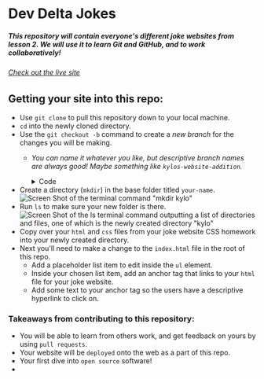 # Dev Delta Jokes

##### This repository will contain everyone's different joke websites from lesson 2. We will use it to learn Git and GitHub, and to work collaboratively!

###### [Check out the live site](https://developer-delta.github.io/dev-delta-jokes/)

## Getting your site into this repo:
* Use `git clone` to pull this repository down to your local machine.
* `cd` into the newly cloned directory.
* Use the `git checkout -b` command to create a _new branch_ for the changes you will be making. 
  * _You can name it whatever you like, but descriptive branch names are always good! Maybe something like `kylos-website-addition`._
    <details>
    <summary>Code</summary>

      ```shell
      # the -b flag stands for "branch", as in you are creating a new branch with this name
      git checkout -b kylos-website-addition
      ```
    </details>
* Create a directory (`mkdir`) in the base folder titled `your-name`.
  ![Screen Shot of the terminal command "mkdir kylo"](https://i.imgur.com/pyyRgIE.png)
* Run `ls` to make sure your new folder is there.
  ![Screen Shot of the ls terminal command outputting a list of directories and files, one of which is the newly created directory "kylo"](https://i.imgur.com/LcTpvRB.png)
* Copy over your `html` and `css` files from your joke website CSS homework into your newly created directory.
* Next you'll need to make a change to the `index.html` file in the root of this repo.
  * Add a placeholder list item to edit inside the `ul` element.
  * Inside your chosen list item, add an anchor tag that links to your `html` file for your joke website.
  * Add some text to your anchor tag so the users have a descriptive hyperlink to click on.

### Takeaways from contributing to this repository:
* You will be able to learn from others work, and get feedback on yours by using `pull requests`.
* Your website will be `deployed` onto the web as a part of this repo.
* Your first dive into `open source` software!
* 